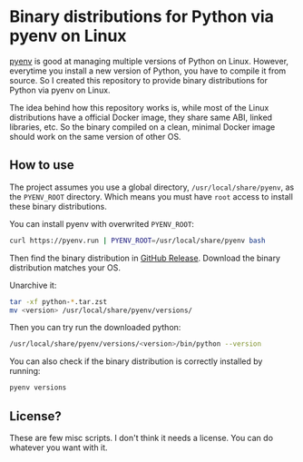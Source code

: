 # Binary distributions for Python via pyenv on Linux

[pyenv](https://github.com/pyenv/pyenv) is good at managing multiple versions of Python on Linux. However, everytime you install a new version of Python, you have to compile it from source. So I created this repository to provide binary distributions for Python via pyenv on Linux.

The idea behind how this repository works is, while most of the Linux distributions have a official Docker image, they share same ABI, linked libraries, etc. So the binary compiled on a clean, minimal Docker image should work on the same version of other OS.

## How to use
The project assumes you use a global directory, `/usr/local/share/pyenv`, as the `PYENV_ROOT` directory. Which means you must have `root` access to install these binary distributions.

You can install pyenv with overwrited `PYENV_ROOT`:
```bash
curl https://pyenv.run | PYENV_ROOT=/usr/local/share/pyenv bash
```

Then find the binary distribution in [GitHub Release](https://github.com/baobao1270/pyenv-builds/releases). Download the binary distribution matches your OS.

Unarchive it:
```bash
tar -xf python-*.tar.zst
mv <version> /usr/local/share/pyenv/versions/
```

Then you can try run the downloaded python:
```bash
/usr/local/share/pyenv/versions/<version>/bin/python --version
```

You can also check if the binary distribution is correctly installed by running:
```bash
pyenv versions
```

## License?

These are few misc scripts. I don't think it needs a license. You can do whatever you want with it.
